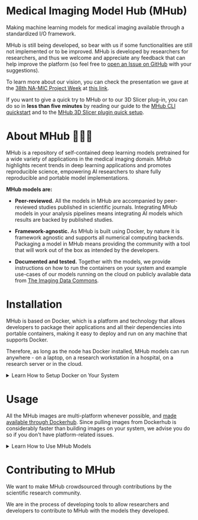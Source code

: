 # Medical Imaging Model Hub (MHub)

Making machine learning models for medical imaging available through a standardized I/O framework.

MHub is still being developed, so bear with us if some functionalities are still not implemented 
or to be improved. MHub is developed by researchers for researchers, and thus we welcome and 
appreciate any feedback that can help improve the platform (so feel free to [open an Issue on 
GitHub](https://github.com/AIM-Harvard/mhub/issues/new) with your suggestions).

To learn more about our vision, you can check the presentation we gave at the [38th NA-MIC Project 
Week](https://projectweek.na-mic.org/PW38_2023_GranCanaria/) at [this 
link](https://docs.google.com/presentation/d/1UoI74RaTDinsKoTQEA46bAs62bgOmeikKwiFi0GGq0A/edit?usp=sharing).

If you want to give a quick try to MHub or to our 3D Slicer plug-in, you can do so in **less than 
five minutes** by reading our guide to the [MHub CLI 
quickstart](#running-mhub-containers-from-cli) and to the [MHub 3D Slicer plugin quick 
setup](#integration-with-3d-slicer). 

# About MHub 🤖🏥🐳

MHub is a repository of self-contained deep learning models pretrained for a wide variety of 
applications in the medical imaging domain. MHub highlights recent trends in deep learning 
applications and promotes reproducible science, empowering AI researchers to share fully 
reproducible and portable model implementations.

**MHub models are:**

- **Peer-reviewed.** All the models in MHub are accompanied by peer-reviewed studies published in 
scientific journals. Integrating MHub models in your analysis pipelines means integrating AI 
models which results are backed by published studies.

- **Framework-agnostic.** As MHub is built using Docker, by nature it is framework agnostic and 
supports all numerical computing backends. Packaging a model in MHub means providing the community 
with a tool that will work out of the box as intended by the developers.

- **Documented and tested.** Together with the models, we provide instructions on how to run the 
containers on your system and example use-cases of our models running on the cloud on publicly 
available data from [The Imaging Data Commons](https://portal.imaging.datacommons.cancer.gov/).

# Installation

MHub is based on Docker, which is a platform and technology that allows developers to package 
their applications and all their dependencies into portable containers, making it easy to deploy 
and run on any machine that supports Docker.

Therefore, as long as the node has Docker installed, MHub models can run anywhere - on a laptop, 
on a research workstation in a hospital, on a research server or in the cloud.

<details>
  <summary>Learn How to Setup Docker on Your System</summary>

## Install Docker on Linux 

<details>
  <summary>Learn More</summary>
  
To install docker on Linux, you can follow Docker's official documentation at:

https://docs.docker.com/desktop/install/linux-install/

There are also plenty of unofficial guided tutorials on the internet depending on OS you are 
running. Most likely, installing Docker from scratch will take a basic understanding of the 
terminal, a few instructions and a few minutes.

Alternatively, the user can also install Docker Desktop following the OS-specific guide found at 
the webpage linked above. 

For instance, for systems running Ubuntu:

https://docs.docker.com/desktop/install/ubuntu/

> Docker Desktop includes the Docker daemon (dockerd), the Docker client (docker), Docker Compose, 
Docker Content Trust, Kubernetes, and Credential Helper.

</details>
  
## Install Docker on Windows

<details>
  <summary>Learn More</summary>

To install docker on Windows, please follow Docker's official documentation at:

https://docs.docker.com/desktop/install/windows-install/

Please, note that:

> While Docker Desktop on Windows can be run without having Administrator privileges, it does 
require them during installation. On installation the user gets a UAC prompt which allows a 
privileged helper service to be installed. After that, Docker Desktop can be run by users without 
administrator privileges, provided they are members of the docker-users group. The user who 
performs the installation is automatically added to this group, but other users must be added 
manually. This allows the administrator to control who has access to Docker Desktop.

</details>
  
</details>


# Usage

All the MHub images are multi-platform whenever possible, and [made available through 
Dockerhub](https://hub.docker.com/repositories/mhubai). Since pulling images from Dockerhub is 
considerably faster than building images on your system, we advise you do so if you don't have 
platform-related issues.

<details>
  <summary>Learn How to Use MHub Models</summary>

## Running MHub Models from CLI

<details>
  <summary>Learn More</summary>
  
### Pulling Containers from Dockerhub

All the MHub images are multi-platform whenever possible, and [made available through 
Dockerhub](https://hub.docker.com/repositories/mhubai). Since pulling images from Dockerhub is 
considerably faster than building images on your system, we advise you do so if you don't have 
platform-related issues.

Assuming you want to try the `totalsegmentator` container with CUDA (v12.0) support 
(`mhubai/totalsegmentator:cuda12.0`), and the DICOM Series you want to process is stored at 
`$ABS_PATH_TO_DICOM_SERIES_FOLDER` (absolute path!), you want to store the output of the model at 
`$ABS_PATH_TO_OUTPUT_FOLDER` (absolute path!), and you want to use whatever GPU is available on 
your system (`--gpu all`), you can run:

```
docker run \
--volume $ABS_PATH_TO_DICOM_SERIES_FOLDER:/app/data/input_data \
--volume $ABS_PATH_TO_OUTPUT_FOLDER:/app/data/output_data
--gpus all \
mhubai/totalsegmentator:cuda12.0
```

Here follows an example how to populate the variables above. In this case, the entire pipeline 
(DICOM to DICOM SEG) - including the pull of the CUDA-accelrated docker container - took less than 
three minutes to run (on a Desktop PC equipped with a TITAN RTX, an AMD Ryzen 7 3800X, and 64GB of 
RAM):

```
time docker run \
  --volume /home/dennis/Desktop/sample_data/input_dcm:/app/data/input_data \
  --volume /home/dennis/Desktop/sample_data/output_data/totalsegmentator:/app/data/output_data \
  --gpus all mhubai/totalsegmentator:cuda12.0

> Unable to find image 'mhubai/totalsegmentator:nocuda' locally
> nocuda: Pulling from mhubai/totalsegmentator
> 846c0b181fff: Pull complete 
c9c6540f8dd7: Pull complete 
...
> cf5d6d5df729: Pull complete 
> Digest: sha256:4ce05edbc1b79ce805e7d718a3888f944439b5ed317cff497ceff9b72317532e
> Status: Downloaded newer image for mhubai/totalsegmentator:nocuda
> 100%|██████████| 139/139 [00:00<00:00, 823.41it/s]Files sorted

> If you use this tool please cite: https://doi.org/10.48550/arXiv.2208.05868

> Using 'fast' option: resampling to lower resolution (3mm)
> Resampling...
>   Resampled in 1.79s
> Predicting...
>   Predicted in 3.89s
> Resampling...
> Saving segmentations...
> 100%|██████████| 104/104 [00:05<00:00, 20.72it/s]
>   Saved in 6.07s

> --------------------------
> Start UnsortedInstanceImporter
> Done in 2.69413e-05 seconds.

> --------------------------
> Start DataSorter
> sorting schema: /app/data/sorted/%SeriesInstanceUID/dicom/%SOPInstanceUID.dcm
> ['dicomsort', '-k', '-u', '/app/data/input_data', 
'/app/data/sorted/%SeriesInstanceUID/dicom/%SOPInstanceUID.dcm']
> Done in 0.394417 seconds.

> --------------------------
> Start NiftiConverter

> Running 'plastimatch convert' with the specified arguments:
>   --input 
/app/data/sorted/1.2.826.0.1.3680043.8.498.99748665631895691356693177610672446391/dicom
>   --output-img 
/app/data/sorted/1.2.826.0.1.3680043.8.498.99748665631895691356693177610672446391/image.nii.gz
> ... Done.
> Done in 10.9903 seconds.

> --------------------------
> Start TotalSegmentatorRunner
> Running TotalSegmentator in fast mode ('--fast', 3mm): 
> >> run ts:  ['TotalSegmentator', '-i', 
'/app/data/sorted/1.2.826.0.1.3680043.8.498.99748665631895691356693177610672446391/image.nii.gz', 
'-o', > '/app/tmp/b5f0e986-4370-4560-a6fe-63e1f4a0ccc5', '--fast']
> Done in 15.8204 seconds.

> --------------------------
> Start DsegConverter
...
> Done in 18.1758 seconds.

> --------------------------
> Start DataOrganizer
> organizing instance 
<I:/app/data/sorted/1.2.826.0.1.3680043.8.498.99748665631895691356693177610672446391>
> created directory 
/app/data/output_data/1.2.826.0.1.3680043.8.498.99748665631895691356693177610672446391
> Done in 0.0676122 seconds.

> real	2m58,528s
> user	0m0,110s
> sys	0m0,053s
```

Since the `mhubai/totalsegmentator:cuda12.0` container will now be stored in your system, new runs 
will likely take around 30 seconds.

### Building Containers Locally

If for some specific reason (e.g., platform compatibility) you would like to build the MHub 
containers locally, you can do so in a couple of very simple steps.

First, `cd` in the directory storing the dockerfile of the container you're interested to. The 
MHub containers are provided both without CUDA support (`nocuda`) and with CUDA support 
(`cudaXX.X`, .e.g, `cuda12.0`) whenever possible:

```
cd git/mhub/mhub/totalsegmentator/dockerfiles/nocuda
```

Once you find yourself in the correct directory, you can build the container by simply running:

```
docker build . --no-cache --tag $CONTAINER_NAME
```

If you want to [specify the platform to build 
for](https://docs.docker.com/build/building/multi-platform/), you're free to do so using the 
`--platform` argument.

You will now be able to run the container as explained in the "Pulling Containers from Dockerhub" 
section above.

</details>
  
## Running MHub Models from 3D Slicer

<details>
  <summary>Learn More</summary>
  
You can find instructions regarding how to install our 3D Slicer plug-in in less than five minutes 
at the following repository:

https://github.com/AIM-Harvard/SlicerMHubRunner


</details>
  
</details>

# Contributing to MHub

We want to make MHub crowdsourced through contributions by the scientific research community.

We are in the process of developing tools to allow researchers and developers to contribute to 
MHub with the models they developed.
